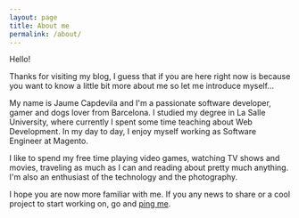 ```yaml
---
layout: page
title: About me
permalink: /about/
---
```


Hello!

Thanks for visiting my blog, I guess that if you are here right now is because you want to know a little bit more about me so let me introduce myself...

My name is Jaume Capdevila and I'm a passionate software developer, gamer and dogs lover from Barcelona. I studied my degree in La Salle University, where currently I spent some time teaching about Web Development. In my day to day, I enjoy myself working as Software Engineer at Magento.

I like to spend my free time playing video games, watching TV shows and movies, traveling as much as I can and reading about pretty much anything. I'm also an enthusiast of the technology and the photography.

I hope you are now more familiar with me. If you any news to share or a cool project to start working on, go and [ping me](mailto:jaumecapdevila.net?Subject=Ping).
